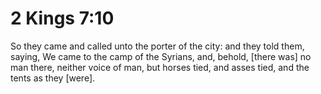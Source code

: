 # 2 Kings 7:10

So they came and called unto the porter of the city: and they told them, saying, We came to the camp of the Syrians, and, behold, [there was] no man there, neither voice of man, but horses tied, and asses tied, and the tents as they [were].